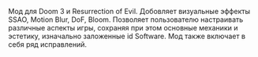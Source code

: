 Мод для Doom 3 и Resurrection of Evil. Добовляет визуальные эффекты SSAO,  Motion Blur, DoF,  Bloom. Позволяет пользователю настраивать различные аспекты игры, сохраняя при этом основные механики и эстетику, изначально заложенные id Software. Мод также включает в себя ряд исправлений.
